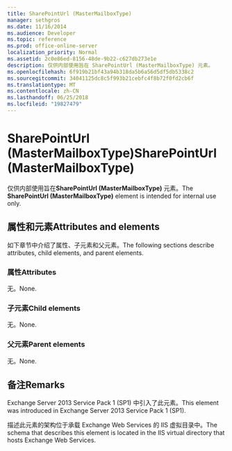 ```yaml
---
title: SharePointUrl (MasterMailboxType)
manager: sethgros
ms.date: 11/16/2014
ms.audience: Developer
ms.topic: reference
ms.prod: office-online-server
localization_priority: Normal
ms.assetid: 2c0e86ed-8156-48de-9b22-c627db273e1e
description: 仅供内部使用旨在 SharePointUrl (MasterMailboxType) 元素。
ms.openlocfilehash: 6f919b21bf43a94b318da5b6a56d5df5db5338c2
ms.sourcegitcommit: 34041125dc8c5f993b21cebfc4f8b72f0fd2cb6f
ms.translationtype: MT
ms.contentlocale: zh-CN
ms.lasthandoff: 06/25/2018
ms.locfileid: "19827479"
---
```

# <a name="sharepointurl-mastermailboxtype"></a><span data-ttu-id="2bea8-103">SharePointUrl (MasterMailboxType)</span><span class="sxs-lookup"><span data-stu-id="2bea8-103">SharePointUrl (MasterMailboxType)</span></span>

<span data-ttu-id="2bea8-104">仅供内部使用旨在**SharePointUrl (MasterMailboxType)** 元素。</span><span class="sxs-lookup"><span data-stu-id="2bea8-104">The **SharePointUrl (MasterMailboxType)** element is intended for internal use only.</span></span> 

## <a name="attributes-and-elements"></a><span data-ttu-id="2bea8-105">属性和元素</span><span class="sxs-lookup"><span data-stu-id="2bea8-105">Attributes and elements</span></span>

<span data-ttu-id="2bea8-106">如下章节中介绍了属性、子元素和父元素。</span><span class="sxs-lookup"><span data-stu-id="2bea8-106">The following sections describe attributes, child elements, and parent elements.</span></span>
  
### <a name="attributes"></a><span data-ttu-id="2bea8-107">属性</span><span class="sxs-lookup"><span data-stu-id="2bea8-107">Attributes</span></span>

<span data-ttu-id="2bea8-108">无。</span><span class="sxs-lookup"><span data-stu-id="2bea8-108">None.</span></span>
  
### <a name="child-elements"></a><span data-ttu-id="2bea8-109">子元素</span><span class="sxs-lookup"><span data-stu-id="2bea8-109">Child elements</span></span>

<span data-ttu-id="2bea8-110">无。</span><span class="sxs-lookup"><span data-stu-id="2bea8-110">None.</span></span>
  
### <a name="parent-elements"></a><span data-ttu-id="2bea8-111">父元素</span><span class="sxs-lookup"><span data-stu-id="2bea8-111">Parent elements</span></span>

<span data-ttu-id="2bea8-112">无。</span><span class="sxs-lookup"><span data-stu-id="2bea8-112">None.</span></span>
  
## <a name="remarks"></a><span data-ttu-id="2bea8-113">备注</span><span class="sxs-lookup"><span data-stu-id="2bea8-113">Remarks</span></span>

<span data-ttu-id="2bea8-114">Exchange Server 2013 Service Pack 1 (SP1) 中引入了此元素。</span><span class="sxs-lookup"><span data-stu-id="2bea8-114">This element was introduced in Exchange Server 2013 Service Pack 1 (SP1).</span></span>
  
<span data-ttu-id="2bea8-115">描述此元素的架构位于承载 Exchange Web Services 的 IIS 虚拟目录中。</span><span class="sxs-lookup"><span data-stu-id="2bea8-115">The schema that describes this element is located in the IIS virtual directory that hosts Exchange Web Services.</span></span>
  

